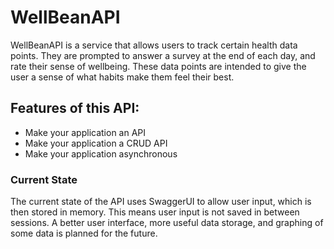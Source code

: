 # WellBeanAPI
WellBeanAPI is a service that allows users to track certain health data points. They are prompted to answer a survey at the end of each day, and rate their sense of wellbeing. These data points are intended to give the user a sense of what habits make them feel their best.

## Features of this API: 
* Make your application an API
* Make your application a CRUD API
* Make your application asynchronous

### Current State
The current state of the API uses SwaggerUI to allow user input, which is then stored in memory. This means user input is not saved in between sessions. A better user interface, more useful data storage, and graphing of some data is planned for the future.
